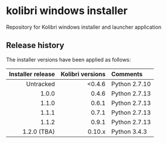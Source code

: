 # kolibri windows installer

Repository for Kolibri windows installer and launcher application

## Release history

The installer versions have been applied as follows:

| Installer release | Kolibri versions | Comments        |
| -----------------:| ----------------:|:--------------- |
| Untracked         | <0.4.6           | Python 2.7.10   |
| 1.0.0             | 0.4.6            | Python 2.7.13   |
| 1.1.0             | 0.6.1            | Python 2.7.13   |
| 1.1.1             | 0.7.1            | Python 2.7.13   |
| 1.1.2             | 0.9.1            | Python 2.7.13   |
| 1.2.0 (TBA)       | 0.10.x           | Python 3.4.3    |
